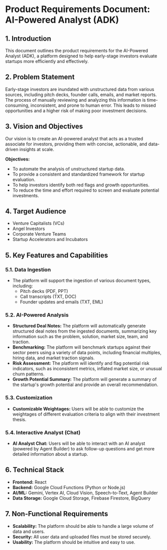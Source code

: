 # Product Requirements Document: AI-Powered Analyst (ADK)

## 1. Introduction

This document outlines the product requirements for the AI-Powered Analyst (ADK), a platform designed to help early-stage investors evaluate startups more efficiently and effectively.

## 2. Problem Statement

Early-stage investors are inundated with unstructured data from various sources, including pitch decks, founder calls, emails, and market reports. The process of manually reviewing and analyzing this information is time-consuming, inconsistent, and prone to human error. This leads to missed opportunities and a higher risk of making poor investment decisions.

## 3. Vision and Objectives

Our vision is to create an AI-powered analyst that acts as a trusted associate for investors, providing them with concise, actionable, and data-driven insights at scale.

**Objectives:**

*   To automate the analysis of unstructured startup data.
*   To provide a consistent and standardized framework for startup evaluation.
*   To help investors identify both red flags and growth opportunities.
*   To reduce the time and effort required to screen and evaluate potential investments.

## 4. Target Audience

*   Venture Capitalists (VCs)
*   Angel Investors
*   Corporate Venture Teams
*   Startup Accelerators and Incubators

## 5. Key Features and Capabilities

### 5.1. Data Ingestion

*   The platform will support the ingestion of various document types, including:
    *   Pitch decks (PDF, PPT)
    *   Call transcripts (TXT, DOC)
    *   Founder updates and emails (TXT, EML)

### 5.2. AI-Powered Analysis

*   **Structured Deal Notes:** The platform will automatically generate structured deal notes from the ingested documents, summarizing key information such as the problem, solution, market size, team, and traction.
*   **Benchmarking:** The platform will benchmark startups against their sector peers using a variety of data points, including financial multiples, hiring data, and market traction signals.
*   **Risk Assessment:** The platform will identify and flag potential risk indicators, such as inconsistent metrics, inflated market size, or unusual churn patterns.
*   **Growth Potential Summary:** The platform will generate a summary of the startup's growth potential and provide an overall recommendation.

### 5.3. Customization

*   **Customizable Weightages:** Users will be able to customize the weightages of different evaluation criteria to align with their investment thesis.

### 5.4. Interactive Analyst (Chat)

*   **AI Analyst Chat:** Users will be able to interact with an AI analyst (powered by Agent Builder) to ask follow-up questions and get more detailed information about a startup.

## 6. Technical Stack

*   **Frontend:** React
*   **Backend:** Google Cloud Functions (Python or Node.js)
*   **AI/ML:** Gemini, Vertex AI, Cloud Vision, Speech-to-Text, Agent Builder
*   **Data Storage:** Google Cloud Storage, Firebase Firestore, BigQuery

## 7. Non-Functional Requirements

*   **Scalability:** The platform should be able to handle a large volume of data and users.
*   **Security:** All user data and uploaded files must be stored securely.
*   **Usability:** The platform should be intuitive and easy to use.
